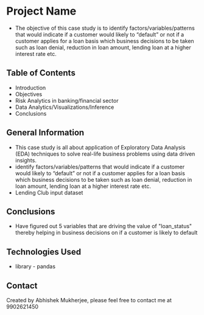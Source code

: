 # Project Name
* The objective of this case study is to identify factors/variables/patterns that would indicate if a customer would likely to “default” or not if a customer applies for a loan basis which business decisions to be taken such as loan denial, reduction in loan amount, lending loan at a higher interest rate etc. 



## Table of Contents
* Introduction
* Objectives
* Risk Analytics in banking/financial sector
* Data Analytics/Visualizations/Inference
* Conclusions


## General Information
- This case study is all about application of Exploratory Data Analysis (EDA) techniques to solve real-life business problems using data driven insights. 
- identify factors/variables/patterns that would indicate if a customer would likely to “default” or not if a customer applies for a loan basis which business decisions to be taken such as loan denial, reduction in loan amount, lending loan at a higher interest rate etc. 
- Lending Club input dataset


## Conclusions
- Have figured out 5 variables that are driving the value of "loan_status" thereby helping in business decisions on if a customer is likely to default


## Technologies Used
- library - pandas



## Contact
Created by Abhishek Mukherjee, please feel free to contact me at 9902621450
